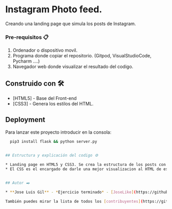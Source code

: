 # Instagram Photo feed.

Creando una landing page que simula los posts de Instagram.

### Pre-requisitos 📋

1. Ordenador o dispositivo movil.
2. Programa donde copiar el repositorio. (Gitpod, VisualStudioCode, Pycharm ....)
3. Navegador web donde visualizar el resultado del codigo.


## Construido con 🛠️

* [HTML5] - Base del Front-end
* [CSS3] - Genera los estilos del HTML.

## Deployment

Para lanzar este proyecto introducir en la consola:

```bash
  pip3 install flask && python server.py


## Estructura y explicación del codigo ⚙️

* Landing page en HTML5 y CSS3. Se crea la estructura de los posts con HTML en el archivo index. Se usa flex container por lo tanto dentro del container principal se crea un div de clas post que sera el contenedor de cada post como su nombre indica. Dentro de este se encuentra un div post-header con el titulo, un div con la imagen del mismo y un div final con la descripcion del post.
* El CSS es el encargado de darle una mejor visualizacion al HTML de esa forma hacemos que el body tenga un fondo gris y que cada post tenga un fondo blanco para que destaquen sobre este. Hacemos que el contenedor principal tenga un ancho de 600 px y margin auto para que los post que contendra se centren en la pantalla. Estos post se separan entre ellos con un margin y se usan reglas de especificidad para ordenar cada uno de los elementos interiores. Para la imagen se usa un ancho del 100% del contenedor padre.


## Autor ✒️

* **Jose Luis Gil** - *Ejercicio terminado* - [JoseLike](https://github.com/JoseLike)

También puedes mirar la lista de todos los [contribuyentes](https://github.com/JoseLike/excuse-generator/contributors) quíenes han participado en este proyecto. 